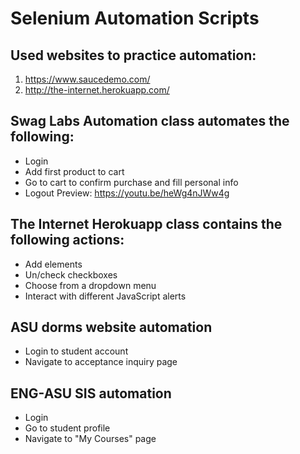 # Selenium Automation Scripts

## Used websites to practice automation:
1. https://www.saucedemo.com/
2. http://the-internet.herokuapp.com/

## Swag Labs Automation class automates the following:
- Login
- Add first product to cart
- Go to cart to confirm purchase and fill personal info
- Logout
Preview: https://youtu.be/heWg4nJWw4g


## The Internet Herokuapp class contains the following actions:
- Add elements
- Un/check checkboxes
- Choose from a dropdown menu
- Interact with different JavaScript alerts

## ASU dorms website automation
- Login to student account
- Navigate to acceptance inquiry page

## ENG-ASU SIS automation
- Login
- Go to student profile
- Navigate to "My Courses" page
